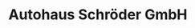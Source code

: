 ---
title: "Autohaus Schröder GmbH"
url: /dissen-am-teutoburger-wald/autohaus-schroeder-gmbh/
shop: Autowerkstatt
---